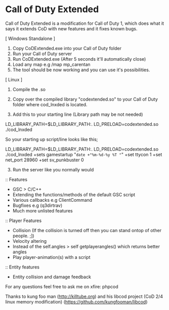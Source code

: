Call of Duty Extended
====

Call of Duty Extended is a modification for Call of Duty 1, which does what it says it extends CoD with new features and it fixes known bugs.

[ Windows Standalone ]

1. Copy CoDExtended.exe into your Call of Duty folder
2. Run your Call of Duty server
3. Run CoDExtended.exe (After 5 seconds it'll automatically close)
4. Load any map e.g /map mp_carentan
5. The tool should be now working and you can use it's possibilities.

[ Linux ]

1. Compile the .so
2. Copy over the compiled library "codextended.so" to your Call of Duty folder where cod_lnxded is located.

2. Add this to your starting line (Library path may be not needed)

LD_LIBRARY_PATH=$LD_LIBRARY_PATH:. LD_PRELOAD=codextended.so ./cod_lnxded

So your starting up script/line looks like this;

LD_LIBRARY_PATH=$LD_LIBRARY_PATH:. LD_PRELOAD=codextended.so ./cod_lnxded +sets gamestartup \"`date +"%m-%d-%y %T "`\" +set ttycon 1 +set net_port 28960 +set sv_punkbuster 0

3. Run the server like you normally would

:: Features

- GSC > C/C++
- Extending the functions/methods of the default GSC script
- Various callbacks e.g ClientCommand
- Bugfixes e.g (q3dirtrav)
- Much more unlisted features

:: Player Features
- Collision (If the collision is turned off then you can stand ontop of other people. ;])
- Velocity altering
- Instead of the self.angles > self getplayerangles() which returns better angles
- Play player-animation(s) with a script

:: Entity features
- Entity collision and damage feedback

For any questions feel free to ask me on xfire: phpcod

Thanks to kung foo man (http://killtube.org) and his libcod project (CoD 2/4 linux memory modification) (https://github.com/kungfooman/libcod)

